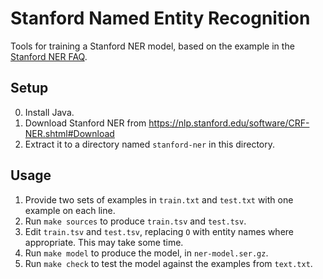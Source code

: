 # Stanford Named Entity Recognition

Tools for training a Stanford NER model,
based on the example in the [Stanford NER FAQ][FAQ].

[FAQ]: https://nlp.stanford.edu/software/crf-faq.shtml#a

## Setup

0. Install Java.
1. Download Stanford NER from
   <https://nlp.stanford.edu/software/CRF-NER.shtml#Download>
2. Extract it to a directory named `stanford-ner` in this directory.

## Usage

1. Provide two sets of examples in `train.txt` and `test.txt` with one example
   on each line.
2. Run `make sources` to produce `train.tsv` and `test.tsv`.
3. Edit `train.tsv` and `test.tsv`, replacing `O` with entity names where
   appropriate. This may take some time.
4. Run `make model` to produce the model, in `ner-model.ser.gz`.
5. Run `make check` to test the model against the examples from `text.txt`.
